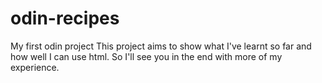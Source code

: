 # odin-recipes
My first odin project
This project aims to show what I've learnt
so far and how well I can use html.
So I'll see you in the end with more of my experience. 
